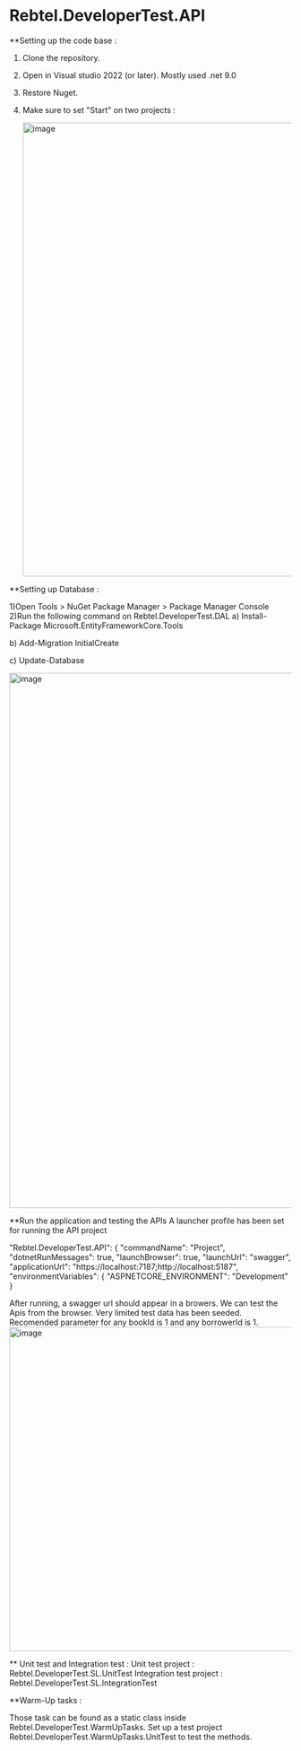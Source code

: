 # Rebtel.DeveloperTest.API

**Setting up the code base : 

1) Clone the repository.
2) Open in Visual studio 2022 (or later). Mostly used .net 9.0
3) Restore Nuget.
4) Make sure to set "Start" on two projects :

   <img width="1415" height="809" alt="image" src="https://github.com/user-attachments/assets/0c87f2f7-46df-4381-9fd3-16fe11929102" />


**Setting up Database :

1)Open Tools > NuGet Package Manager > Package Manager Console
2)Run the following command on Rebtel.DeveloperTest.DAL
   a) Install-Package Microsoft.EntityFrameworkCore.Tools
   
   b) Add-Migration InitialCreate
   
   c) Update-Database

   <img width="1904" height="954" alt="image" src="https://github.com/user-attachments/assets/6b972658-fd77-42d8-bd44-7ab61bb8b79a" />



**Run the application and testing the APIs
A launcher profile has been set for running the API project 


"Rebtel.DeveloperTest.API": {
  "commandName": "Project",
  "dotnetRunMessages": true,
  "launchBrowser": true,
  "launchUrl": "swagger",
  "applicationUrl": "https://localhost:7187;http://localhost:5187",
  "environmentVariables": {
    "ASPNETCORE_ENVIRONMENT": "Development"
  }

After running, a swagger url should appear in a browers. We can test the Apis from the browser. 
Very limited test data has been seeded. Recomended parameter for any bookId is 1 and any borrowerId is 1.
<img width="1221" height="578" alt="image" src="https://github.com/user-attachments/assets/5db62302-2d29-4ad4-8c9a-1e9c255352c0" />

** Unit test and Integration test :
Unit test project : Rebtel.DeveloperTest.SL.UnitTest
Integration test project : Rebtel.DeveloperTest.SL.IntegrationTest

**Warm-Up tasks :

Those task can be found as a static class inside Rebtel.DeveloperTest.WarmUpTasks. Set up a test project Rebtel.DeveloperTest.WarmUpTasks.UnitTest to test the methods.
